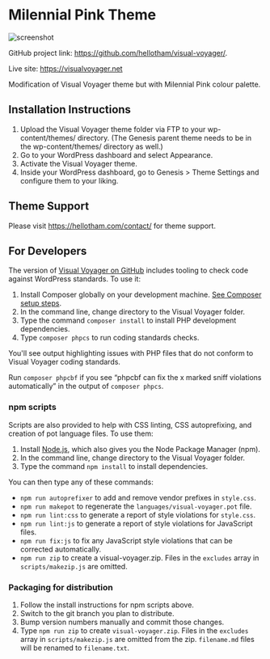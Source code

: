 # Milennial Pink Theme

![screenshot](https://github.com/hellotham/visual-voyager/raw/develop/screenshot.png)

GitHub project link: https://github.com/hellotham/visual-voyager/.

Live site: https://visualvoyager.net

Modification of Visual Voyager theme but with Milennial Pink colour palette.

## Installation Instructions

1. Upload the Visual Voyager theme folder via FTP to your wp-content/themes/ directory. (The Genesis parent theme needs to be in the wp-content/themes/ directory as well.)
2. Go to your WordPress dashboard and select Appearance.
3. Activate the Visual Voyager theme.
4. Inside your WordPress dashboard, go to Genesis > Theme Settings and configure them to your liking.

## Theme Support

Please visit https://hellotham.com/contact/ for theme support.

## For Developers

The version of [Visual Voyager on GitHub](https://github.com/hellotham/visual-voyager/) includes tooling to check code against WordPress standards. To use it:

1. Install Composer globally on your development machine. [See Composer setup steps](https://getcomposer.org/doc/00-intro.md#downloading-the-composer-executable).
2. In the command line, change directory to the Visual Voyager folder.
3. Type the command `composer install` to install PHP development dependencies.
4. Type `composer phpcs` to run coding standards checks.

You'll see output highlighting issues with PHP files that do not conform to Visual Voyager coding standards.

Run `composer phpcbf` if you see “phpcbf can fix the x marked sniff violations automatically” in the output of `composer phpcs`.

### npm scripts

Scripts are also provided to help with CSS linting, CSS autoprefixing, and creation of pot language files. To use them:

1. Install [Node.js](https://nodejs.org/), which also gives you the Node Package Manager (npm).
2. In the command line, change directory to the Visual Voyager folder.
3. Type the command `npm install` to install dependencies.

You can then type any of these commands:

- `npm run autoprefixer` to add and remove vendor prefixes in `style.css`.
- `npm run makepot` to regenerate the `languages/visual-voyager.pot` file.
- `npm run lint:css` to generate a report of style violations for `style.css`.
- `npm run lint:js` to generate a report of style violations for JavaScript files.
- `npm run fix:js` to fix any JavaScript style violations that can be corrected automatically.
- `npm run zip` to create a visual-voyager.zip. Files in the `excludes` array in `scripts/makezip.js` are omitted.

### Packaging for distribution

1. Follow the install instructions for npm scripts above.
2. Switch to the git branch you plan to distribute.
3. Bump version numbers manually and commit those changes.
4. Type `npm run zip` to create `visual-voyager.zip`. Files in the `excludes` array in `scripts/makezip.js` are omitted from the zip. `filename.md` files will be renamed to `filename.txt`.
